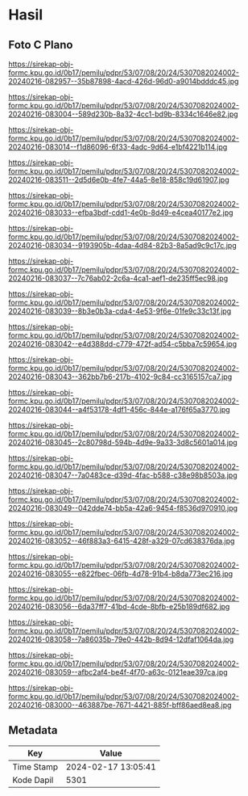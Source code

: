 # Hasil

## Foto C Plano

https://sirekap-obj-formc.kpu.go.id/0b17/pemilu/pdpr/53/07/08/20/24/5307082024002-20240216-082957--35b87898-4acd-426d-96d0-a9014bdddc45.jpg

https://sirekap-obj-formc.kpu.go.id/0b17/pemilu/pdpr/53/07/08/20/24/5307082024002-20240216-083004--589d230b-8a32-4cc1-bd9b-8334c1646e82.jpg

https://sirekap-obj-formc.kpu.go.id/0b17/pemilu/pdpr/53/07/08/20/24/5307082024002-20240216-083014--f1d86096-6f33-4adc-9d64-e1bf4221b114.jpg

https://sirekap-obj-formc.kpu.go.id/0b17/pemilu/pdpr/53/07/08/20/24/5307082024002-20240216-083511--2d5d6e0b-4fe7-44a5-8e18-858c19d61907.jpg

https://sirekap-obj-formc.kpu.go.id/0b17/pemilu/pdpr/53/07/08/20/24/5307082024002-20240216-083033--efba3bdf-cdd1-4e0b-8d49-e4cea40177e2.jpg

https://sirekap-obj-formc.kpu.go.id/0b17/pemilu/pdpr/53/07/08/20/24/5307082024002-20240216-083034--9193905b-4daa-4d84-82b3-8a5ad9c9c17c.jpg

https://sirekap-obj-formc.kpu.go.id/0b17/pemilu/pdpr/53/07/08/20/24/5307082024002-20240216-083037--7c76ab02-2c6a-4ca1-aef1-de235ff5ec98.jpg

https://sirekap-obj-formc.kpu.go.id/0b17/pemilu/pdpr/53/07/08/20/24/5307082024002-20240216-083039--8b3e0b3a-cda4-4e53-9f6e-01fe9c33c13f.jpg

https://sirekap-obj-formc.kpu.go.id/0b17/pemilu/pdpr/53/07/08/20/24/5307082024002-20240216-083042--e4d388dd-c779-472f-ad54-c5bba7c59654.jpg

https://sirekap-obj-formc.kpu.go.id/0b17/pemilu/pdpr/53/07/08/20/24/5307082024002-20240216-083043--362bb7b6-217b-4102-9c84-cc3165157ca7.jpg

https://sirekap-obj-formc.kpu.go.id/0b17/pemilu/pdpr/53/07/08/20/24/5307082024002-20240216-083044--a4f53178-4df1-456c-844e-a176f65a3770.jpg

https://sirekap-obj-formc.kpu.go.id/0b17/pemilu/pdpr/53/07/08/20/24/5307082024002-20240216-083045--2c80798d-594b-4d9e-9a33-3d8c5601a014.jpg

https://sirekap-obj-formc.kpu.go.id/0b17/pemilu/pdpr/53/07/08/20/24/5307082024002-20240216-083047--7a0483ce-d39d-4fac-b588-c38e98b8503a.jpg

https://sirekap-obj-formc.kpu.go.id/0b17/pemilu/pdpr/53/07/08/20/24/5307082024002-20240216-083049--042dde74-bb5a-42a6-9454-f8536d970910.jpg

https://sirekap-obj-formc.kpu.go.id/0b17/pemilu/pdpr/53/07/08/20/24/5307082024002-20240216-083052--46f883a3-6415-428f-a329-07cd638376da.jpg

https://sirekap-obj-formc.kpu.go.id/0b17/pemilu/pdpr/53/07/08/20/24/5307082024002-20240216-083055--e822fbec-06fb-4d78-91b4-b8da773ec216.jpg

https://sirekap-obj-formc.kpu.go.id/0b17/pemilu/pdpr/53/07/08/20/24/5307082024002-20240216-083056--6da37ff7-41bd-4cde-8bfb-e25b189df682.jpg

https://sirekap-obj-formc.kpu.go.id/0b17/pemilu/pdpr/53/07/08/20/24/5307082024002-20240216-083058--7a86035b-79e0-442b-8d94-12dfaf1064da.jpg

https://sirekap-obj-formc.kpu.go.id/0b17/pemilu/pdpr/53/07/08/20/24/5307082024002-20240216-083059--afbc2af4-be4f-4f70-a63c-0121eae397ca.jpg

https://sirekap-obj-formc.kpu.go.id/0b17/pemilu/pdpr/53/07/08/20/24/5307082024002-20240216-083000--463887be-7671-4421-885f-bff86aed8ea8.jpg


## Metadata

| Key        | Value               |
| ---------- | ------------------- |
| Time Stamp | 2024-02-17 13:05:41 |
| Kode Dapil | 5301                |



